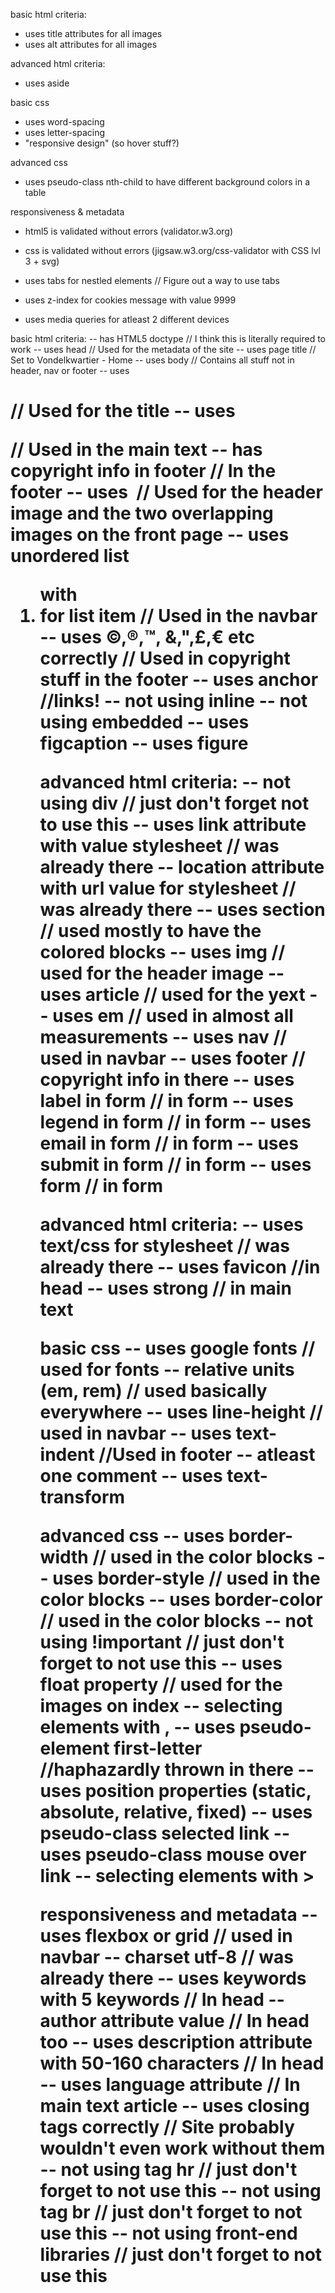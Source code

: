 basic html criteria:

- uses title attributes for all images
- uses alt attributes for all images

advanced html criteria:
- uses aside

basic css
- uses word-spacing
- uses letter-spacing
- "responsive design" (so hover stuff?)

advanced css
- uses pseudo-class nth-child to have different background colors in a table

responsiveness & metadata
- html5 is validated without errors (validator.w3.org)
- css is validated without errors (jigsaw.w3.org/css-validator with CSS lvl 3 + svg)
- uses tabs for nestled elements // Figure out a way to use tabs
- uses z-index for cookies message with value 9999

- uses media queries for atleast 2 different devices







basic html criteria:
-- has HTML5 doctype // I think this is literally required to work
-- uses head  // Used for the metadata of the site
-- uses page title // Set to Vondelkwartier - Home
-- uses body // Contains all stuff not in header, nav or footer
-- uses <h1> // Used for the title
-- uses <p> // Used in the main text
-- has copyright info in footer // In the footer
-- uses <img> // Used for the header image and the two overlapping images on the front page
-- uses unordered list <ol> with <li> for list item // Used in the navbar
-- uses ©,®,™, &,",£,€ etc correctly // Used in copyright stuff in the footer
-- uses anchor //links!
-- not using inline
-- not using embedded
-- uses figcaption
-- uses figure

advanced html criteria:
-- not using div // just don't forget not to use this
-- uses link attribute with value stylesheet // was already there
-- location attribute with url value for stylesheet // was already there
-- uses section // used mostly to have the colored blocks
-- uses img // used for the header image
-- uses article // used for the yext
-- uses em // used in almost all measurements
-- uses nav // used in navbar
-- uses footer // copyright info in there
-- uses label in form // in form
-- uses legend in form // in form
-- uses email in form // in form
-- uses submit in form // in form
-- uses form // in form

advanced html criteria:
-- uses text/css for stylesheet // was already there
-- uses favicon //in head
-- uses strong // in main text

basic css
-- uses google fonts // used for fonts
-- relative units (em, rem) // used basically everywhere
-- uses line-height // used in navbar
-- uses text-indent //Used in footer
-- atleast one comment
-- uses text-transform

advanced css
-- uses border-width // used in the color blocks
-- uses border-style // used in the color blocks
-- uses border-color // used in the color blocks
-- not using !important // just don't forget to not use this
-- uses float property // used for the images on index
-- selecting elements with ,
-- uses pseudo-element first-letter //haphazardly thrown in there
-- uses position properties (static, absolute, relative, fixed)
-- uses pseudo-class selected link
-- uses pseudo-class mouse over link
-- selecting elements with >

responsiveness and metadata
-- uses flexbox or grid // used in navbar
-- charset utf-8 // was already there
-- uses keywords with 5 keywords // In head
-- author attribute value // In head too
-- uses description attribute with 50-160 characters // In head
-- uses language attribute // In main text article
-- uses closing tags correctly // Site probably wouldn't even work without them
-- not using tag hr // just don't forget to not use this
-- not using tag br // just don't forget to not use this
-- not using front-end libraries // just don't forget to not use this